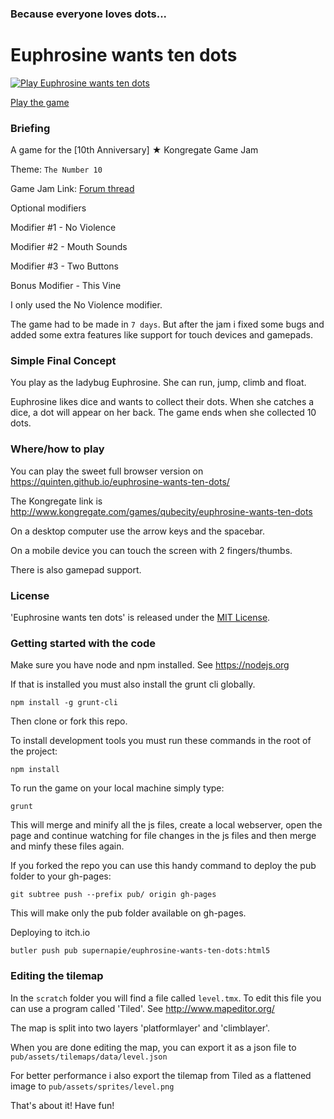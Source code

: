 ### Because everyone loves dots...

# Euphrosine wants ten dots

[![Play Euphrosine wants ten dots][screenshot]][screenshotlink]

[screenshot]: https://github.com/Quinten/euphrosine-wants-ten-dots/blob/master/scratch/euphrosine-has-an-itch.gif?raw=true (Play Euphrosine wants ten dots)
[screenshotlink]: https://quinten.github.io/euphrosine-wants-ten-dots/

[Play the game](https://quinten.github.io/euphrosine-wants-ten-dots/)

### Briefing

A game for the [10th Anniversary] ★  Kongregate Game Jam

Theme: `The Number 10`

Game Jam Link: [Forum thread](http://www.kongregate.com/forums/1/topics/673084)

Optional modifiers

Modifier #1 - No Violence

Modifier #2 - Mouth Sounds

Modifier #3 - Two Buttons

Bonus Modifier - This Vine

I only used the No Violence modifier.

The game had to be made in `7 days`. But after the jam i fixed some bugs and added some extra features like support for touch devices and gamepads.

### Simple Final Concept

You play as the ladybug Euphrosine. She can run, jump, climb and float.

Euphrosine likes dice and wants to collect their dots. When she catches a dice, a dot will appear on her back. The game ends when she collected 10 dots.

### Where/how to play

You can play the sweet full browser version on https://quinten.github.io/euphrosine-wants-ten-dots/

The Kongregate link is http://www.kongregate.com/games/qubecity/euphrosine-wants-ten-dots

On a desktop computer use the arrow keys and the spacebar.

On a mobile device you can touch the screen with 2 fingers/thumbs.

There is also gamepad support.

### License

'Euphrosine wants ten dots' is released under the [MIT License](http://opensource.org/licenses/MIT).

### Getting started with the code

Make sure you have node and npm installed. See https://nodejs.org

If that is installed you must also install the grunt cli globally.

    npm install -g grunt-cli

Then clone or fork this repo.

To install development tools you must run these commands in the root of the project:

    npm install

To run the game on your local machine simply type:

    grunt

This will merge and minify all the js files, create a local webserver, open the page and continue watching for file changes in the js files and then merge and minfy these files again.

If you forked the repo you can use this handy command to deploy the pub folder to your gh-pages:

    git subtree push --prefix pub/ origin gh-pages

This will make only the pub folder available on gh-pages.

Deploying to itch.io

    butler push pub supernapie/euphrosine-wants-ten-dots:html5

### Editing the tilemap

In the `scratch` folder you will find a file called `level.tmx`. To edit this file you can use a program called 'Tiled'. See http://www.mapeditor.org/

The map is split into two layers 'platformlayer' and 'climblayer'.

When you are done editing the map, you can export it as a json file to `pub/assets/tilemaps/data/level.json`

For better performance i also export the tilemap from Tiled as a flattened image to `pub/assets/sprites/level.png`

That's about it! Have fun!
